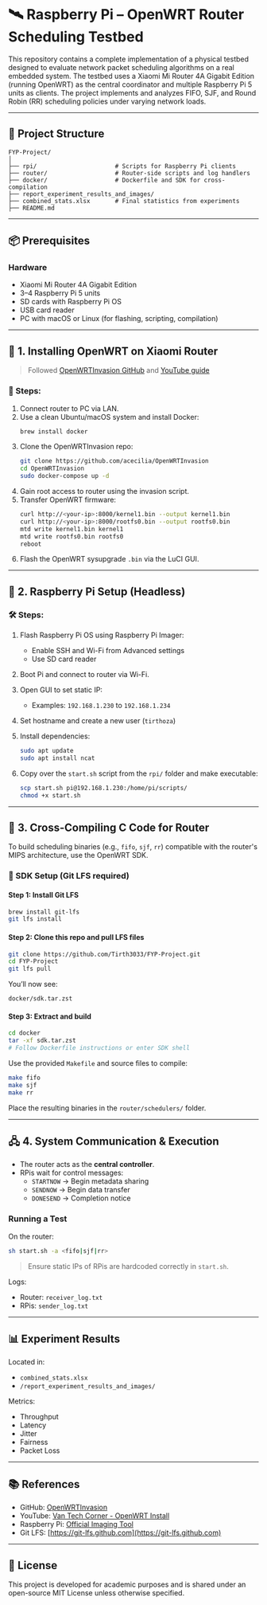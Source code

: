 # 🛰️ Raspberry Pi – OpenWRT Router Scheduling Testbed

This repository contains a complete implementation of a physical testbed designed to evaluate network packet scheduling algorithms on a real embedded system. The testbed uses a Xiaomi Mi Router 4A Gigabit Edition (running OpenWRT) as the central coordinator and multiple Raspberry Pi 5 units as clients. The project implements and analyzes FIFO, SJF, and Round Robin (RR) scheduling policies under varying network loads.

---

## 📁 Project Structure

```
FYP-Project/
│
├── rpi/                      # Scripts for Raspberry Pi clients
├── router/                   # Router-side scripts and log handlers
├── docker/                   # Dockerfile and SDK for cross-compilation
├── report_experiment_results_and_images/
├── combined_stats.xlsx       # Final statistics from experiments
├── README.md
```

---

## 📦 Prerequisites

### Hardware
- Xiaomi Mi Router 4A Gigabit Edition
- 3–4 Raspberry Pi 5 units
- SD cards with Raspberry Pi OS
- USB card reader
- PC with macOS or Linux (for flashing, scripting, compilation)

---

## 🧩 1. Installing OpenWRT on Xiaomi Router

> Followed [OpenWRTInvasion GitHub](https://github.com/acecilia/OpenWRTInvasion) and [YouTube guide](https://www.youtube.com/watch?v=54ehu3u8vXc)

### 🔧 Steps:
1. Connect router to PC via LAN.
2. Use a clean Ubuntu/macOS system and install Docker:
   ```bash
   brew install docker
   ```
3. Clone the OpenWRTInvasion repo:
   ```bash
   git clone https://github.com/acecilia/OpenWRTInvasion
   cd OpenWRTInvasion
   sudo docker-compose up -d
   ```
4. Gain root access to router using the invasion script.
5. Transfer OpenWRT firmware:
   ```bash
   curl http://<your-ip>:8000/kernel1.bin --output kernel1.bin
   curl http://<your-ip>:8000/rootfs0.bin --output rootfs0.bin
   mtd write kernel1.bin kernel1
   mtd write rootfs0.bin rootfs0
   reboot
   ```
6. Flash the OpenWRT sysupgrade `.bin` via the LuCI GUI.

---

## 🔧 2. Raspberry Pi Setup (Headless)

### 🛠️ Steps:
1. Flash Raspberry Pi OS using Raspberry Pi Imager:
   - Enable SSH and Wi-Fi from Advanced settings
   - Use SD card reader
2. Boot Pi and connect to router via Wi-Fi.
3. Open GUI to set static IP:
   - Examples: `192.168.1.230` to `192.168.1.234`
4. Set hostname and create a new user (`tirthoza`)
5. Install dependencies:
   ```bash
   sudo apt update
   sudo apt install ncat
   ```

6. Copy over the `start.sh` script from the `rpi/` folder and make executable:
   ```bash
   scp start.sh pi@192.168.1.230:/home/pi/scripts/
   chmod +x start.sh
   ```

---

## 🧰 3. Cross-Compiling C Code for Router

To build scheduling binaries (e.g., `fifo`, `sjf`, `rr`) compatible with the router's MIPS architecture, use the OpenWRT SDK.

### 🔩 SDK Setup (Git LFS required)

#### Step 1: Install Git LFS

```bash
brew install git-lfs
git lfs install
```

#### Step 2: Clone this repo and pull LFS files

```bash
git clone https://github.com/Tirth3033/FYP-Project.git
cd FYP-Project
git lfs pull
```

You’ll now see:

```
docker/sdk.tar.zst
```

#### Step 3: Extract and build

```bash
cd docker
tar -xf sdk.tar.zst
# Follow Dockerfile instructions or enter SDK shell
```

Use the provided `Makefile` and source files to compile:
```bash
make fifo
make sjf
make rr
```

Place the resulting binaries in the `router/schedulers/` folder.

---

## 🖧 4. System Communication & Execution

- The router acts as the **central controller**.
- RPis wait for control messages:
  - `STARTNOW` → Begin metadata sharing
  - `SENDNOW` → Begin data transfer
  - `DONESEND` → Completion notice

### Running a Test
On the router:

```bash
sh start.sh -a <fifo|sjf|rr>
```

> Ensure static IPs of RPis are hardcoded correctly in `start.sh`.

Logs:
- Router: `receiver_log.txt`
- RPis: `sender_log.txt`

---

## 📊 Experiment Results

Located in:
- `combined_stats.xlsx`
- `/report_experiment_results_and_images/`

Metrics:
- Throughput
- Latency
- Jitter
- Fairness
- Packet Loss

---

## 📚 References

- GitHub: [OpenWRTInvasion](https://github.com/acecilia/OpenWRTInvasion)
- YouTube: [Van Tech Corner - OpenWRT Install](https://www.youtube.com/watch?v=54ehu3u8vXc)
- Raspberry Pi: [Official Imaging Tool](https://www.raspberrypi.com/software/)
- Git LFS: [https://git-lfs.github.com](https://git-lfs.github.com)

---

## 📜 License

This project is developed for academic purposes and is shared under an open-source MIT License unless otherwise specified.
